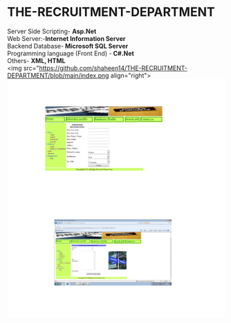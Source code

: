 # THE-RECRUITMENT-DEPARTMENT
 Server Side Scripting- <b> Asp.Net </b> <br>
 Web Server:-<b>Internet Information Server </b> <br>
 Backend Database-<b> Microsoft SQL Server </b> <br>
 Programming language (Front End) -<b> C#.Net </b> <br>
 Others- <b>XML, HTML </b> <br>
 <img src="https://github.com/shaheen14/THE-RECRUITMENT-DEPARTMENT/blob/main/index.png align="right">
 <img src="https://github.com/shaheen14/THE-RECRUITMENT-DEPARTMENT/blob/main/jobregistration.png" align="right">
  <img src="https://github.com/shaheen14/THE-RECRUITMENT-DEPARTMENT/blob/main/postjob.png" align="right">
